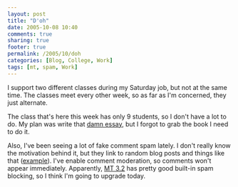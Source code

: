 ```yaml
---
layout: post
title: "D'oh"
date: 2005-10-08 10:40
comments: true
sharing: true
footer: true
permalink: /2005/10/doh
categories: [Blog, College, Work]
tags: [mt, spam, Work]
---
```

I support two different classes during my Saturday job, but not at the same time.  The classes meet every other week, so as far as I'm concerned, they just alternate.

The class that's here this week has only 9 students, so I don't have a lot to do.  My plan was write that <a href="/2005/10/whoops">damn essay</a>, but I forgot to grab the book I need to do it.

Also, I've been seeing a lot of fake comment spam lately.  I don't really know the motivation behind it, but they link to random blog posts and things like that (<a href="http://anthony.ianniciello.net/blog/archives/000079.html">example</a>).  I've enable comment moderation, so comments won't appear immediately.  Apparently, <a href="http://www.sixapart.com/movabletype/">MT 3.2</a> has pretty good built-in spam blocking, so I think I'm going to upgrade today.
